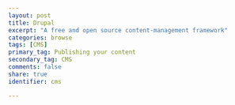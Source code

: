 ```yaml
---
layout: post
title: Drupal
excerpt: "A free and open source content-management framework"
categories: browse
tags: [CMS]
primary_tag: Publishing your content
secondary_tag: CMS
comments: false
share: true
identifier: cms

---
```

